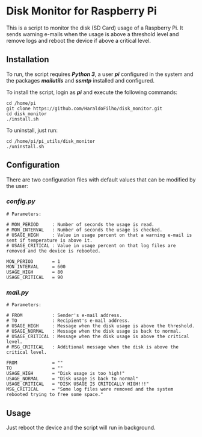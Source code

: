 # Disk Monitor for Raspberry Pi

This is a script to monitor the disk (SD Card) usage of a Raspberry Pi. It sends warning e-mails when the usage is above a threshold level and remove logs and reboot the device if above a critical level.

## Installation

To run, the script requires **_Python 3_**, a user **_pi_** configured in the system and the packages **_mailutils_** and **_ssmtp_** installed and configured.

To install the script, login as **_pi_** and execute the following commands: 

```
cd /home/pi
git clone https://github.com/HaraldoFilho/disk_monitor.git
cd disk_monitor
./install.sh
```

To uninstall, just run:

```
cd /home/pi/pi_utils/disk_monitor
./uninstall.sh
```

## Configuration

There are two configuration files with default values that can be modified by the user:

### _config.py_

```
# Parameters:

# MON_PERIOD     : Number of seconds the usage is read. 
# MON_INTERVAL   : Number of seconds the usage is checked. 
# USAGE_HIGH     : Value in usage percent on that a warning e-mail is sent if temperature is above it.
# USAGE_CRITICAL : Value in usage percent on that log files are removed and the device is rebooted.

MON_PERIOD       = 1
MON_INTERVAL     = 600
USAGE_HIGH       = 80
USAGE_CRITICAL   = 90
```

### _mail.py_

```
# Parameters:

# FROM           : Sender's e-mail address.
# TO             : Recipient's e-mail address.
# USAGE_HIGH     : Message when the disk usage is above the threshold.
# USAGE_NORMAL   : Message when the disk usage is back to normal.
# USAGE_CRITICAL : Message when the disk usage is above the critical level.
# MSG_CRITICAL   : Additional message when the disk is above the critical level.

FROM             = ""
TO               = ""
USAGE_HIGH       = "Disk usage is too high!"
USAGE_NORMAL     = "Disk usage is back to normal"
USAGE_CRITICAL   = "DISK USAGE IS CRITICALLY HIGH!!!"
MSG_CRITICAL     = "Some log files were removed and the system rebooted trying to free some space."
```

## Usage

Just reboot the device and the script will run in background.


